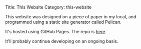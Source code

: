 Title: This Website
Category: this-website

This website was designed on a piece of paper in my local, and programmed using
a static site generator called Pelican.

It's hosted using GitHub Pages. The repo is
[here](https://github.com/danpetry/danpetry.github.io).

It'll probably continue developing on an ongoing basis.
